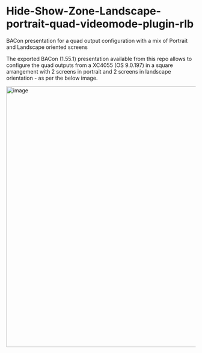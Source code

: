 # Hide-Show-Zone-Landscape-portrait-quad-videomode-plugin-rlb
BACon presentation for a quad output configuration with a mix of Portrait and Landscape oriented screens

The exported BACon (1.55.1) presentation available from this repo allows to configure the quad outputs from a XC4055 (OS 9.0.197) in a square arrangement with 2 screens in portrait and 2 screens in landscape orientation - as per the below image.

<img width="691" alt="image" src="https://github.com/user-attachments/assets/dc84ff42-e7ee-4049-83d3-d49ec0b88657" />


